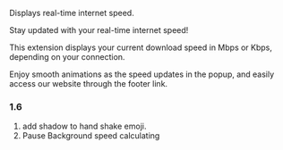 Displays real-time internet speed.

Stay updated with your real-time internet speed! 

This extension displays your current download speed in Mbps or Kbps, depending on your connection. 

Enjoy smooth animations as the speed updates in the popup, and easily access our website through the footer link.

### 1.6
1. add shadow to hand shake emoji.      
2. Pause Background speed calculating
